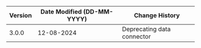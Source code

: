 | **Version** | **Date Modified (DD-MM-YYYY)** | **Change History**                                          |
|-------------|--------------------------------|-------------------------------------------------------------|
| 3.0.0       | 12-08-2024                     | Deprecating data connector                                  |
